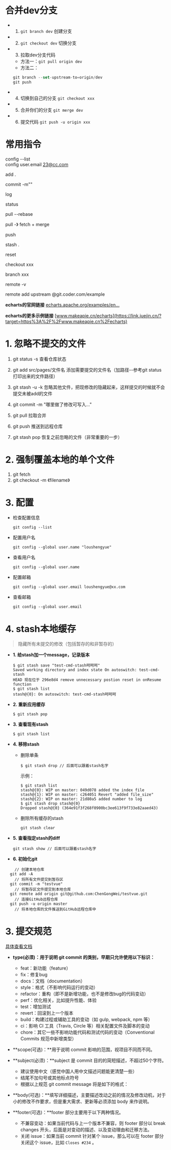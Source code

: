 #

# 合并dev分支
- 1. `git branch dev` 创建分支
- 2. `git checkout dev` 切换分支
- 3. 拉取dev分支代码
  - 方法一：`git pull origin dev`
  - 方法二：
  ```js
  git branch --set-upstream-to=origin/dev
  git push
  ```
- 4. 切换到自己的分支  `git checkout xxx`
- 5. 合并你们的分支 `git merge dev`
- 6. 提交代码 `git push -u origin xxx`
# 常用指令
config --list  
config user.email 23@cc.com

add .

commit -m""

log

status

pull --rebase

pull  -》 fetch + merge

push

stash . 

reset

checkout xxx

branch xxx

remote -v

remote add upstream @git.coder.com/example


**echarts的官网链接** [echarts.apache.org/examples/en…](https://link.juejin.cn/?target=https%3A%2F%2Fecharts.apache.org%2Fexamples%2Fen%2Findex.html%23chart-type-sankey)

**echarts的更多示例链接** [www.makeapie.cn/echarts](https://link.juejin.cn/?target=https%3A%2F%2Fwww.makeapie.cn%2Fecharts)

# 1. 忽略不提交的文件

1. git status -s 查看仓库状态

2. git add src/pages/文件名 添加需要提交的文件名（加路径--参考git status 打印出来的文件路径）

3. git stash -u -k 忽略其他文件，把现修改的隐藏起来，这样提交的时候就不会提交未被add的文件

4. git commit -m "哪里做了修改可写入..."

5. git pull 拉取合并

6. git push 推送到远程仓库

7. git stash pop 恢复之前忽略的文件（非常重要的一步）



# 2. 强制覆盖本地的单个文件

1.   git fetch
2.   git checkout -m  《filename》

# 3. 配置

- 检查配置信息

  ```git
  git config --list
  ```

- 配置用户名

  ```git 
  git config --global user.name "loushengyue"
  ```


- 查看用户名
  ```git
  git config --global user.name
  ```
  
- 配置邮箱

  ```git
  git config --global user.email loushengyue@xx.com
  ```

- 查看邮箱
  ```git
  git config --global user.email
  ```

# 4. stash本地缓存

> 隐藏所有未提交的修改（包括暂存的和非暂存的）

- **1. 给stash加一个message，记录版本**

  ```git
  $ git stash save "test-cmd-stash呵呵呵"
  Saved working directory and index state On autoswitch: test-cmd-stash
  HEAD 现在位于 296e8d4 remove unnecessary postion reset in onResume function
  $ git stash list
  stash@{0}: On autoswitch: test-cmd-stash呵呵呵
  ```

- **2. 重新应用缓存**

  ```git
  $ git stash pop
  ```

- **3. 查看现有stash**

  ```git
  $ git stash list
  ```

- **4. 移除stash**

  - 删除单条

    ```git
    $ git stash drop // 后面可以跟着stash名字
    ```

    示例：

    ```git
    $ git stash list
    stash@{0}: WIP on master: 049d078 added the index file
    stash@{1}: WIP on master: c264051 Revert "added file_size"
    stash@{2}: WIP on master: 21d80a5 added number to log
    $ git stash drop stash@{0}
    Dropped stash@{0} (364e91f3f268f0900bc3ee613f9f733e82aaed43)
    ```

  - 删除所有缓存的stash

    ```git
    git stash clear
    ```

- **5. 查看指定stash的diff**

  ```git
  git stash show // 后面可以跟着stash名字
  ```

- **6. 初始化git**
```git init
    // 创建本地仓库
  git add -A
    // 将所有文件提交到暂存区
  git commit -m "testvue"
    // 将暂存区文件提交到本地仓库
  git remote add origin git@github.com:ChenGongWei/testvue.git
    // 连接GitHub远程仓库
  git push -u origin master
    // 将本地仓库的文件推送到GitHub远程仓库中
```


# 3. 提交规范

[具体查看文档](https://t3d0h0gdxm.feishu.cn/wiki/wikcnuTLeMKNtbZb2QTIWLpD18Q)


- **type(必须)：用于说明 git commit 的类别，早期只允许使用以下标识：**

  - feat：新功能（feature）
  - fix：修复bug
  - docs：文档（documentation）
  - style：格式（不影响代码运行的变动）
  - refactor：重构（即不是新增功能，也不是修改bug的代码变动）
  - perf：优化相关，比如提升性能、体验
  - test：增加测试
  - revert：回滚到上一个版本
  - build：构建过程或辅助工具的变动（如 gulp, webpack, npm 等）
  - ci：影响 CI 工具（Travis, Circle 等）相关配置文件及脚本的变动
  - chore：其它一些不影响功能代码和测试代码的变动（Conventional Commits 规范中新增类型）


- **scope(可选)：**用于说明 commit 影响的范围，视项目不同而不同。


- **subject(必须)：**subject 是 commit 目的的简短描述，不超过50个字符。
  - 建议使用中文（感觉中国人用中文描述问题能更清楚一些）
  - 结尾不加句号或其他标点符号
  - 根据以上规范 git commit message 将是如下的格式：


- **body(可选)：**填写详细描述，主要描述改动之前的情况及修改动机，对于小的修改不作要求，但是重大需求、更新等必须添加 body 来作说明。


- **footer(可选)：**footer 部分主要用于以下两种情况。
  - 不兼容变动：如果当前代码与上一个版本不兼容，则 footer 部分以 break changes 开头，后面是对变动的描述、以及变动理由和迁移方法。
  - 关闭 issue：如果当前 commit 针对某个 issue，那么可以在 footer 部分关闭这个 issue，比如 `Closes #234` 。